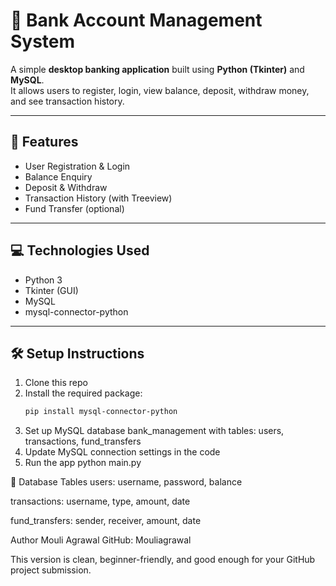 # 🏦 Bank Account Management System

A simple **desktop banking application** built using **Python (Tkinter)** and **MySQL**.  
It allows users to register, login, view balance, deposit, withdraw money, and see transaction history.

---

## 🔧 Features

- User Registration & Login  
- Balance Enquiry  
- Deposit & Withdraw  
- Transaction History (with Treeview)  
- Fund Transfer (optional)

---

## 💻 Technologies Used

- Python 3  
- Tkinter (GUI)  
- MySQL  
- mysql-connector-python

---

## 🛠️ Setup Instructions

1. Clone this repo  
2. Install the required package:
   ```bash
   pip install mysql-connector-python
3. Set up MySQL database bank_management with tables: users, transactions, fund_transfers
4. Update MySQL connection settings in the code
5. Run the app
   python main.py

📁 Database Tables
users: username, password, balance

transactions: username, type, amount, date

fund_transfers: sender, receiver, amount, date

Author
Mouli Agrawal
GitHub: Mouliagrawal

This version is clean, beginner-friendly, and good enough for your GitHub project submission.



 
